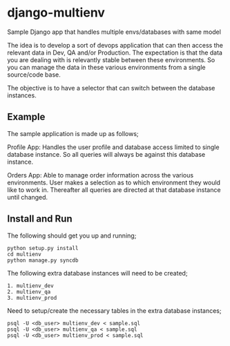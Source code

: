 django-multienv
===============

Sample Django app that handles multiple envs/databases with same model

The idea is to develop a sort of devops application that can then access the relevant data in Dev, QA and/or Production. The expectation is that the data you are dealing with is relevantly stable between these environments. So you can manage the data in these various environments from a single source/code base.

The objective is to have a selector that can switch between the database instances.


Example
-------

The sample application is made up as follows;

Profile App: 
Handles the user profile and database access limited to single database instance. So all queries will always be against this database instance.

Orders App:
Able to manage order information across the various environments. User makes a selection as to which environment they would like to work in. Thereafter all queries are directed at that database instance until changed.


Install and Run
---------------

The following should get you up and running;

    python setup.py install
    cd multienv
    python manage.py syncdb

The following extra database instances will need to be created;

    1. multienv_dev
    2. multienv_qa
    3. multienv_prod

Need to setup/create the necessary tables in the extra database instances;

    psql -U <db_user> multienv_dev < sample.sql
    psql -U <db_user> multienv_qa < sample.sql
    psql -U <db_user> multienv_prod < sample.sql